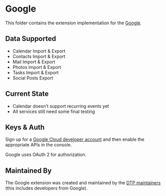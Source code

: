 # Google
This folder contains the extension implementation for the
[Google](https://www.google.com).

## Data Supported

 - Calendar Import & Export
 - Contacts Import & Export
 - Mail Import & Export
 - Photos Import & Export
 - Tasks Import & Export
 - Social Posts Export

## Current State

 - Calendar doesn't support recurring events yet
 - All services still need some final testing

## Keys & Auth

Sign up for a [Google Cloud developer account](https://console.developers.google.com/start)
and then enable the appropriate APIs in the console.

Google uses OAuth 2 for authorization.

## Maintained By

The Google extension was created and maintained by the
[DTP maintainers](mailto:portability-maintainers@googlegroups.com)
(this includes developers from Google).
